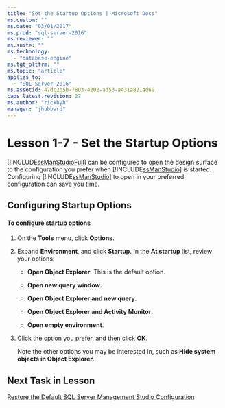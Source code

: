 ```yaml
---
title: "Set the Startup Options | Microsoft Docs"
ms.custom: ""
ms.date: "03/01/2017"
ms.prod: "sql-server-2016"
ms.reviewer: ""
ms.suite: ""
ms.technology: 
  - "database-engine"
ms.tgt_pltfrm: ""
ms.topic: "article"
applies_to: 
  - "SQL Server 2016"
ms.assetid: 47dc2b5b-7803-4202-ad53-a431a821ad69
caps.latest.revision: 27
ms.author: "rickbyh"
manager: "jhubbard"
---
```

# Lesson 1-7 - Set the Startup Options
[!INCLUDE[ssManStudioFull](../../../a9notintoc/includes/ssmanstudiofull-md.md)] can be configured to open the design surface to the configuration you prefer when [!INCLUDE[ssManStudio](../../../a9notintoc/includes/ssmanstudio-md.md)] is started. Configuring [!INCLUDE[ssManStudio](../../../a9notintoc/includes/ssmanstudio-md.md)] to open in your preferred configuration can save you time.  
  
## Configuring Startup Options  
  
#### To configure startup options  
  
1.  On the **Tools** menu, click **Options**.  
  
2.  Expand **Environment**, and click **Startup**. In the **At startup** list, review your options:  
  
    -   **Open Object Explorer**. This is the default option.  
  
    -   **Open new query window**.  
  
    -   **Open Object Explorer and new query**.  
  
    -   **Open Object Explorer and Activity Monitor**.  
  
    -   **Open empty environment**.  
  
3.  Click the option you prefer, and then click **OK**.  
  
    Note the other options you may be interested in, such as **Hide system objects in Object Explorer**.  
  
## Next Task in Lesson  
[Restore the Default SQL Server Management Studio Configuration](../../../tools/sql-server-management-studio/tutorials/lesson-1-8-restore-the-default-sql-server-management-studio-configuration.md)  
  
  
  
